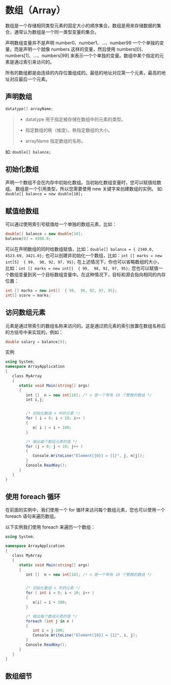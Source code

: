 # 数组（Array）

数组是一个存储相同类型元素的固定大小的顺序集合。数组是用来存储数据的集合，通常认为数组是一个同一类型变量的集合。

声明数组变量并不是声明 number0、number1、...、number99 一个个单独的变量，而是声明一个就像 numbers 这样的变量，然后使用 numbers[0]、numbers[1]、...、numbers[99] 来表示一个个单独的变量。数组中某个指定的元素是通过索引来访问的。

所有的数组都是由连续的内存位置组成的。最低的地址对应第一个元素，最高的地址对应最后一个元素。

## 声明数组

```C#
datatype[] arrayName;
```

> + datatype 用于指定被存储在数组中的元素的类型。
> 
> + 指定数组的秩（维度）。秩指定数组的大小。
> 
> + arrayName 指定数组的名称。

如: `double[] balance;`

## 初始化数组

声明一个数组不会在内存中初始化数组。当初始化数组变量时，您可以赋值给数组。
数组是一个引用类型，所以您需要使用 new 关键字来创建数组的实例。
如: `double[] balance = new double[10];`

## 赋值给数组

可以通过使用索引号赋值给一个单独的数组元素，比如：

```C#
double[] balance = new double[10];
balance[0] = 4500.0;
```

可以在声明数组的同时给数组赋值，比如：`double[] balance = { 2340.0, 4523.69, 3421.0};`
也可以创建并初始化一个数组，比如：`int [] marks = new int[5]  { 99,  98, 92, 97, 95};`
在上述情况下，你也可以省略数组的大小，比如：`int [] marks = new int[]  { 99,  98, 92, 97, 95};`
您也可以赋值一个数组变量到另一个目标数组变量中。在这种情况下，目标和源会指向相同的内存位置：

```C#
int [] marks = new int[]  { 99,  98, 92, 97, 95};
int[] score = marks;
```
## 访问数组元素
元素是通过带索引的数组名称来访问的。这是通过把元素的索引放置在数组名称后的方括号中来实现的。例如：
```C#
double salary = balance[9];
```
实例
```C#
using System;
namespace ArrayApplication
{
   class MyArray
   {
      static void Main(string[] args)
      {
         int []  n = new int[10]; /* n 是一个带有 10 个整数的数组 */
         int i,j;


         /* 初始化数组 n 中的元素 */         
         for ( i = 0; i < 10; i++ )
         {
            n[ i ] = i + 100;
         }

         /* 输出每个数组元素的值 */
         for (j = 0; j < 10; j++ )
         {
            Console.WriteLine("Element[{0}] = {1}", j, n[j]);
         }
         Console.ReadKey();
      }
   }
}
```

## 使用 foreach 循环
在前面的实例中，我们使用一个 for 循环来访问每个数组元素，您也可以使用一个 foreach 语句来遍历数组。

以下实例我们使用 foreach 来遍历一个数组：
```C#
using System;

namespace ArrayApplication
{
   class MyArray
   {
      static void Main(string[] args)
      {
         int []  n = new int[10]; /* n 是一个带有 10 个整数的数组 */


         /* 初始化数组 n 中的元素 */         
         for ( int i = 0; i < 10; i++ )
         {
            n[i] = i + 100;
         }

         /* 输出每个数组元素的值 */
         foreach (int j in n )
         {
            int i = j-100;
            Console.WriteLine("Element[{0}] = {1}", i, j);
         }
         Console.ReadKey();
      }
   }
}
```

## 数组细节
